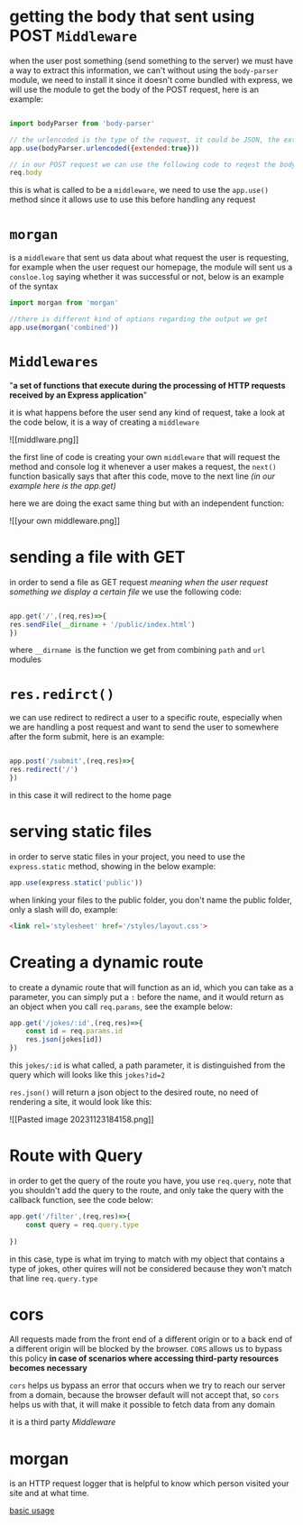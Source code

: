 
# getting the body that sent using POST `Middleware`

when the user post something (send something to the server) we must have a way to extract this information, we can't without using the `body-parser` module, we need to install it since it doesn't come bundled with express, we will use the module to get the body of the POST request, here is an example:

```javascript

import bodyParser from 'body-parser'

// the urlencoded is the type of the request, it could be JSON, the extended option will return a JSON like object
app.use(bodyParser.urlencoded({extended:true}))

// in our POST request we can use the following code to reqest the body (extract it), we can either log it or save it to a variable, note that this sends back an Object
req.body
```

this is what is called to be a `middleware`, we need to use the `app.use()` method since it allows use to use this before handling any request

# `morgan`

is a `middleware` that sent us data about what request the user is requesting, for example when the user request our homepage, the module will sent us a `consloe.log` saying whether it was successful or not, below is an example of the syntax 

```javascript
import morgan from 'morgan'

//there is different kind of options regarding the output we get 
app.use(morgan('combined'))
```

# `Middlewares`

"**a set of functions that execute during the processing of HTTP requests received by an Express application**"

it is what happens before the user send any kind of request, take a look at the code below, it is a way of creating a `middleware` 

![[middlware.png]]

the first line of code is creating your own `middleware` that will request the method and console log it whenever a user makes a request, the `next()` function basically says that after this code, move to the next line *(in our example here is the app.get)*

here we are doing the exact same thing but with an independent function:

![[your own middleware.png]]

# sending a file with GET

in order to send a file as GET request *meaning when the user request something we display a certain file* we use the following code:

```javascript

app.get('/',(req,res)=>{
res.sendFile(__dirname + '/public/index.html')
})
```

where `__dirname `is the function we get from combining `path` and `url` modules

# `res.redirct()`

we can use redirect to redirect a user to a specific route, especially when we are handling a post request and want to send the user to somewhere after the form submit, here is an example:

```javascript

app.post('/submit',(req,res)=>{
res.redirect('/')
})
```

in this case it will redirect to the home page


# serving static files

in order to serve static files in your project, you need to use the `express.static` method, showing in the below example:

```javascript
app.use(express.static('public'))
```

when linking your files to the public folder, you don't name the public folder, only a slash will do, example:

```html
<link rel='stylesheet' href='/styles/layout.css'>
```

# Creating a dynamic route

to create a dynamic route that will function as an id, which you can take as a parameter, you can simply put a `:` before the name, and it would return as an object when you call `req.params`, see the example below:

```javascript
app.get('/jokes/:id',(req,res)=>{
	const id = req.params.id
	res.json(jokes[id])
})
```

this `jokes/:id` is what called, a path parameter, it is distinguished from the query which will looks like this `jokes?id=2`   

`res.json()` will return a json object to the desired route, no need of rendering a site, it would look like this:

![[Pasted image 20231123184158.png]]
# Route with Query

in order to get the query of the route you have, you use `req.query`, note that you shouldn't add the query to the route, and only take the query with the callback function, see the code below:

```javascript
app.get('/filter',(req,res)=>{
	const query = req.query.type
	
})
```

in this case, type is what im trying to match with my object that contains a type of jokes, other quires will not be considered because they won't match that line `req.query.type`


# cors

All requests made from the front end of a different origin or to a back end of a different origin will be blocked by the browser. `CORS` allows us to bypass this policy **in case of scenarios where accessing third-party resources becomes necessary**

`cors` helps us bypass an error that occurs when we try to reach our server from a domain, because the browser default will not accept that, so `cors` helps us with that, it will make it possible to fetch data from any domain

it is a third party *Middleware* 

# morgan 

is an HTTP request logger that is helpful to know which person visited your site and at what time.

[basic usage](https://github.com/expressjs/morgan?tab=readme-ov-file#single-file)
